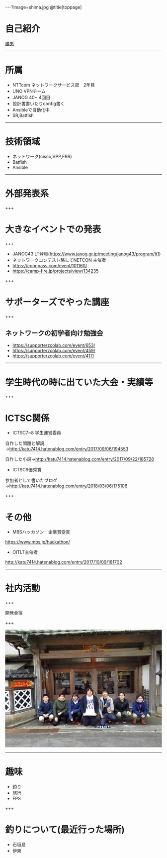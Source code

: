 ---?image=shima.jpg
@title[toppage]

# 自己紹介

[勝男](https://twitter.com/katu7414)

---
# 所属
- NTTcom ネットワークサービス部　2年目
- UNO VPNチーム
- JANOG 40~ 4回目
- 設計書書いたりconfig書く
- Ansibleで自動化中
- SR,Batfish

---

# 技術領域
- ネットワーク(cisco,VPP,FRR)
- Batfish
- Ansible

---
# 外部発表系

+++

# 大きなイベントでの発表

+++

- JANOG43 LT登壇(https://www.janog.gr.jp/meeting/janog43/program/lt1)
- ネットワークコンテスト略してNETCON 主催者
- https://connpass.com/event/101160/
- https://camp-fire.jp/projects/view/134235

+++

# サポーターズでやった講座

+++

## ネットワークの初学者向け勉強会
- https://supporterzcolab.com/event/653/
- https://supporterzcolab.com/event/459/
- https://supporterzcolab.com/event/417/

---

# 学生時代の時に出ていた大会・実績等

+++

# ICTSC関係
- ICTSC7~8 学生運営委員

自作した問題と解説→http://katu7414.hatenablog.com/entry/2017/09/06/194553

自作した小説→http://katu7414.hatenablog.com/entry/2017/09/22/185728

- ICTSC9優秀賞

参加者として書いたブログ→http://katu7414.hatenablog.com/entry/2018/03/06/175106

+++

# その他
- MBSハッカソン　企業賞受賞

https://www.mbs.jp/hackathon/

- OITLT主催者

http://katu7414.hatenablog.com/entry/2017/10/09/181702

---

# 社内活動

+++

開発合宿

+++

![pipeline](IMG_20190227_161811_BURST001_COVER.jpg)


---
# 趣味
- 釣り
- 旅行
- FPS

+++

# 釣りについて(最近行った場所)
- 石垣島
- 伊東








